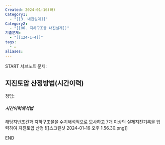 ```yaml
---
Created: 2024-01-16(화)
Category1:
  - "[[3. 내진설계]]"
Category2:
  - "[[06. 지하구조물 내진설계]]"
기출문제:
  - "[[124-1-4]]"
tags:
  - ✏️
aliases:
---
```

START
서브노트
문제:  
## 지진토압 산정방법(시간이력) 

정답: 

##### 시간이력해석법
해당지반조건과 지하구조물을 수치해석적으로 모사하고 7개 이상의 실제지진기록을 입력하여 지진토압 산정
![[스크린샷 2024-01-16 오후 1.56.30.png]]
<!--ID: 1705381840782-->
END

